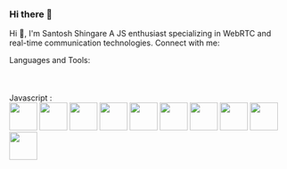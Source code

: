 ### Hi there 👋
Hi 👋, I'm Santosh Shingare
A JS enthusiast specializing in WebRTC and real-time communication technologies.
Connect with me:


Languages and Tools:<br>
<br>
<br>
<br>
Javascript :<br>
<img src="https://user-images.githubusercontent.com/25181517/192107854-765620d7-f909-4953-a6da-36e1ef69eea6.png" width="50" />
<img src="https://user-images.githubusercontent.com/25181517/117447155-6a868a00-af3d-11eb-9cfe-245df15c9f3f.png" width="50" />
<img src="https://user-images.githubusercontent.com/25181517/183897015-94a058a6-b86e-4e42-a37f-bf92061753e5.png" width="50" />
<img src="https://user-images.githubusercontent.com/25181517/183890598-19a0ac2d-e88a-4005-a8df-1ee36782fde1.png" width="50" />
<img src="https://user-images.githubusercontent.com/25181517/183568594-85e280a7-0d7e-4d1a-9028-c8c2209e073c.png" width="50" />
<img src="https://user-images.githubusercontent.com/25181517/183859966-a3462d8d-1bc7-4880-b353-e2cbed900ed6.png" width="50" />
<img src="https://user-images.githubusercontent.com/25181517/187896150-cc1dcb12-d490-445c-8e4d-1275cd2388d6.png" width="50" />
<img src="https://user-images.githubusercontent.com/25181517/187955008-981340e6-b4cc-441b-80cf-7a5e94d29e7e.png" width="50" />
<img src="https://user-images.githubusercontent.com/25181517/187955005-f4ca6f1a-e727-497b-b81b-93fb9726268e.png" width="50" />
<img src="https://github.com/marwin1991/profile-technology-icons/assets/25181517/642ba9d4-6f10-4e33-919f-e9929598ea5e" width="50" />


